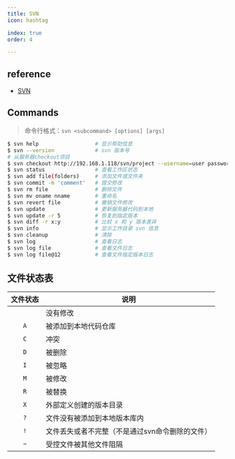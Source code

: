 ```yaml
---
title: SVN
icon: hashtag

index: true
order: 4

---
```


## reference

- [SVN](https://subversion.apache.org/)

<!-- more -->

## Commands
> 命令行格式：`svn <subcommand> [options] [args]`

  ```sh
  $ svn help                  # 显示帮助信息
  $ svn --version             # svn 版本号
  # 从服务器checkout项目
  $ svn checkout http://192.168.1.118/svn/project --username=user password=pwd   
  $ svn status                # 查看工作区状态
  $ svn add file(folders)     # 添加文件或文件夹
  $ svn commit -m 'comment'   # 提交修改
  $ svn rm file               # 删除文件
  $ svn mv oname nname        # 重命名
  $ svn revert file           # 撤销文件修改
  $ svn update                # 更新服务器代码到本地
  $ svn update -r 5           # 恢复到指定版本
  $ svn diff -r x:y           # 比较 x 和 y 版本差异
  $ svn info                  # 显示工作目录 svn 信息
  $ svn cleanup               # 清除
  $ svn log                   # 查看日志
  $ svn log file              # 查看文件日志
  $ svn log file@12           # 查看文件指定版本日志
  ```

## 文件状态表

  | 文件状态 | 说明 
  | :---: | --- 
  | `  `  | 没有修改 
  | `A`   | 被添加到本地代码仓库 
  | `C`   | 冲突 
  | `D`   | 被删除 
  | `I`   | 被忽略 
  | `M`   | 被修改 
  | `R`   | 被替换 
  | `X`   | 外部定义创建的版本目录 
  | `?`   | 文件没有被添加到本地版本库内 
  | `!`   | 文件丢失或者不完整（不是通过svn命令删除的文件）
  | `~`   | 受控文件被其他文件阻隔 
